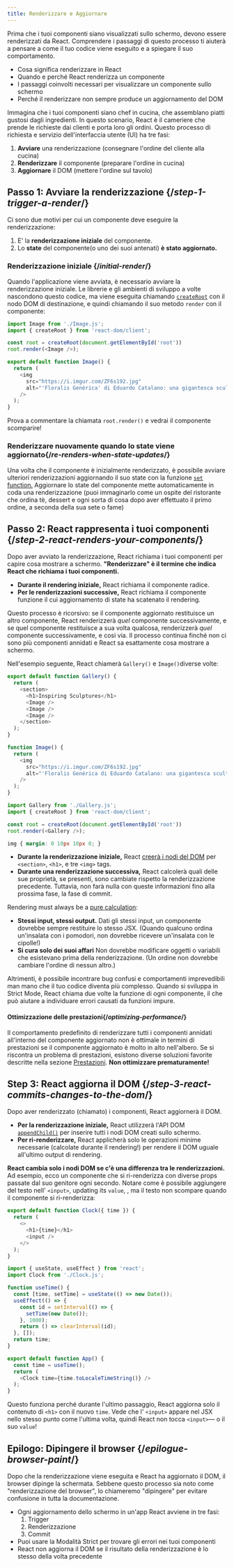 ```yaml
---
title: Renderizzare e Aggiornare
---
```


<Intro>

Prima che i tuoi componenti siano visualizzati sullo schermo, devono essere renderizzati da React. Comprendere i passaggi di questo processo ti aiuterà a pensare a come il tuo codice viene eseguito e a spiegare il suo comportamento.

</Intro>

<YouWillLearn>

* Cosa significa renderizzare in React
* Quando e perché React renderizza un componente
* I passaggi coinvolti necessari per visualizzare un componente sullo schermo
* Perché il renderizzare non sempre produce un aggiornamento del DOM

</YouWillLearn>

Immagina che i tuoi componenti siano chef in cucina, che assemblano piatti gustosi dagli ingredienti. In questo scenario, React è il cameriere che prende le richieste dai clienti e porta loro gli ordini. Questo processo di richiesta e servizio dell'interfaccia utente (UI) ha tre fasi:

1. **Avviare** una renderizzazione (consegnare l'ordine del cliente alla cucina)
2. **Renderizzare** il componente (preparare l'ordine in cucina)
3. **Aggiornare** il DOM (mettere l'ordine sul tavolo)

<IllustrationBlock sequential>
  <Illustration caption="Trigger" alt="React as a server in a restaurant, fetching orders from the users and delivering them to the Component Kitchen." src="/images/docs/illustrations/i_render-and-commit1.png" />
  <Illustration caption="Render" alt="The Card Chef gives React a fresh Card component." src="/images/docs/illustrations/i_render-and-commit2.png" />
  <Illustration caption="Commit" alt="React delivers the Card to the user at their table." src="/images/docs/illustrations/i_render-and-commit3.png" />
</IllustrationBlock>

## Passo 1: Avviare la renderizzazione {/*step-1-trigger-a-render*/}

Ci sono due motivi per cui un componente deve eseguire la renderizzazione:

1. E' la **renderizzazione iniziale** del componente.
2. Lo **state** del componente(o uno dei suoi antenati) **è stato aggiornato.**

### Renderizzazione iniziale {/*initial-render*/}

Quando l'applicazione viene avviata, è necessario avviare la renderizzazione iniziale. Le librerie e gli ambienti di sviluppo a volte nascondono questo codice, ma viene eseguita chiamando  [`createRoot`](/reference/react-dom/client/createRoot) con il nodo DOM di destinazione, e quindi chiamando il suo metodo `render` con il componente:

<Sandpack>

```js index.js active
import Image from './Image.js';
import { createRoot } from 'react-dom/client';

const root = createRoot(document.getElementById('root'))
root.render(<Image />);
```

```js Image.js
export default function Image() {
  return (
    <img
      src="https://i.imgur.com/ZF6s192.jpg"
      alt="'Floralis Genérica' di Eduardo Catalano: una gigantesca scultura floreale metallica con petali riflettenti."
    />
  );
}
```

</Sandpack>

Prova a commentare la chiamata `root.render()` e vedrai il componente scomparire!

### Renderizzare nuovamente quando lo state viene aggiornato{/*re-renders-when-state-updates*/}

Una volta che il componente è inizialmente renderizzato, è possibile avviare ulteriori renderizzazioni aggiornando il suo state con la funzione [`set` function.](/reference/react/useState#setstate) Aggiornare lo state del componente mette automaticamente in coda una renderizzazione (puoi immaginarlo come un ospite del ristorante che ordina tè, dessert e ogni sorta di cosa dopo aver effettuato il primo ordine, a seconda della sua sete o fame)

<IllustrationBlock sequential>
  <Illustration caption="State update..." alt="React as a server in a restaurant, serving a Card UI to the user, represented as a patron with a cursor for their head. They patron expresses they want a pink card, not a black one!" src="/images/docs/illustrations/i_rerender1.png" />
  <Illustration caption="...triggers..." alt="React returns to the Component Kitchen and tells the Card Chef they need a pink Card." src="/images/docs/illustrations/i_rerender2.png" />
  <Illustration caption="...render!" alt="The Card Chef gives React the pink Card." src="/images/docs/illustrations/i_rerender3.png" />
</IllustrationBlock>

## Passo 2: React rappresenta i tuoi componenti {/*step-2-react-renders-your-components*/}

Dopo aver avviato la renderizzazione, React richiama i tuoi componenti per capire cosa mostrare a schermo. **"Renderizzare"  è il termine che indica React che richiama i tuoi componenti.**

* **Durante il rendering iniziale,** React richiama il componente radice.
* **Per le renderizzazioni successive,** React richiama il componente funzione il cui aggiornamento di state ha scatenato il rendering.

Questo processo è ricorsivo: se il componente aggiornato restituisce un altro componente, React renderizzerà _quel_ componente successivamente, e se quel componente restituisce a sua volta qualcosa, renderizzerà _quel_ componente successivamente, e cosi via. Il processo continua finché non ci sono più componenti annidati e React sa esattamente cosa mostrare a schermo.

Nell'esempio seguente, React chiamerà `Gallery()` e  `Image()`diverse volte:

<Sandpack>

```js Gallery.js active
export default function Gallery() {
  return (
    <section>
      <h1>Inspiring Sculptures</h1>
      <Image />
      <Image />
      <Image />
    </section>
  );
}

function Image() {
  return (
    <img
      src="https://i.imgur.com/ZF6s192.jpg"
      alt="'Floralis Genérica di Eduardo Catalano: una gigantesca scultura di fiori metallici con petali riflettenti"
    />
  );
}
```

```js index.js
import Gallery from './Gallery.js';
import { createRoot } from 'react-dom/client';

const root = createRoot(document.getElementById('root'))
root.render(<Gallery />);
```

```css
img { margin: 0 10px 10px 0; }
```

</Sandpack>

* **Durante la renderizzazione iniziale,** React [creerà i nodi del DOM](https://developer.mozilla.org/docs/Web/API/Document/createElement) per `<section>`, `<h1>`, e tre `<img>` tags. 
* **Durante una renderizzazione successiva,** React calcolerà quali delle sue proprietà, se presenti, sono cambiate rispetto la renderizzazione precedente. Tuttavia, non farà nulla con queste informazioni fino alla prossima fase, la fase di commit.

<Pitfall>

Rendering must always be a [pure calculation](/learn/keeping-components-pure):

* **Stessi input, stessi output.** Dati gli stessi input, un componente dovrebbe sempre restituire lo stesso JSX. (Quando qualcuno ordina un'insalata con i pomodori, non dovrebbe ricevere un'insalata con le cipolle!)
* **Si cura solo dei suoi affari** Non dovrebbe modificare oggetti o variabili che esistevano prima della renderizzazione. (Un ordine non dovrebbe cambiare l'ordine di nessun altro.)

Altrimenti, è possibile incontrare bug confusi e comportamenti imprevedibili man mano che il tuo codice diventa più complesso.  Quando si sviluppa in Strict Mode, React chiama due volte la funzione di ogni componente, il che può aiutare a individuare errori causati da funzioni impure.

</Pitfall>

<DeepDive>

#### Ottimizzazione delle prestazioni{/*optimizing-performance*/}

Il comportamento predefinito di renderizzare tutti i componenti annidati all'interno del componente aggiornato non è ottimale in termini di prestazioni se il componente aggiornato è molto in alto nell'albero. Se si riscontra un problema di prestazioni, esistono diverse soluzioni favorite descritte nella sezione [Prestazioni](https://reactjs.org/docs/optimizing-performance.html). **Non ottimizzare prematuramente!**

</DeepDive>

## Step 3: React aggiorna il DOM  {/*step-3-react-commits-changes-to-the-dom*/}

Dopo aver renderizzato (chiamato) i componenti, React aggiornerà il DOM.

* **Per la renderizzazione iniziale,** React utilizzerà l'API DOM [`appendChild()`](https://developer.mozilla.org/docs/Web/API/Node/appendChild) per inserire tutti i nodi DOM creati sullo schermo.
* **Per ri-renderizzare,** React applicherà solo le operazioni minime necessarie (calcolate durante il rendering!) per rendere il DOM uguale all'ultimo output di rendering.

**React cambia solo i nodi DOM se c'è una differenza tra le renderizzazioni.** Ad esempio, ecco un componente che si ri-renderizza con diverse props passate dal suo genitore ogni secondo. Notare come è possibile aggiungere del testo nell' `<input>`, updating its `value`, , ma il testo non scompare quando il componente si ri-renderizza:

<Sandpack>

```js Clock.js active
export default function Clock({ time }) {
  return (
    <>
      <h1>{time}</h1>
      <input />
    </>
  );
}
```

```js App.js hidden
import { useState, useEffect } from 'react';
import Clock from './Clock.js';

function useTime() {
  const [time, setTime] = useState(() => new Date());
  useEffect(() => {
    const id = setInterval(() => {
      setTime(new Date());
    }, 1000);
    return () => clearInterval(id);
  }, []);
  return time;
}

export default function App() {
  const time = useTime();
  return (
    <Clock time={time.toLocaleTimeString()} />
  );
}
```

</Sandpack>

Questo funziona perché durante l'ultimo passaggio, React aggiorna solo il contenuto di `<h1>` con il nuovo `time`. Vede che l' `<input>` appare nel JSX nello stesso punto come l'ultima volta, quindi React non tocca `<input>`— o il suo `value`!
## Epilogo: Dipingere il browser {/*epilogue-browser-paint*/}

Dopo che la renderizzazione viene eseguita e React ha aggiornato il DOM, il browser dipinge la schermata. Sebbene questo processo sia noto come "renderizzazione del browser", lo chiameremo "dipingere" per evitare confusione in tutta la documentazione.

<Illustration alt="Un browser che dipinge l'immagine 'still life with card element'." src="/images/docs/illustrations/i_browser-paint.png" />

<Recap>

* Ogni aggiornamento dello schermo in un'app React avviene in tre fasi:
  1. Trigger
  2. Renderizzazione
  3. Commit
* Puoi usare la Modalità Strict per trovare gli errori nei tuoi componenti
* React non aggiorna il DOM se il risultato della renderizzazione è lo stesso della volta precedente

</Recap>



